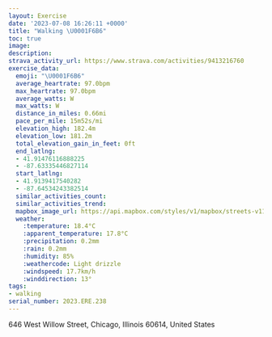 ```yaml
---
layout: Exercise
date: '2023-07-08 16:26:11 +0000'
title: "Walking \U0001F6B6"
toc: true
image:
description:
strava_activity_url: https://www.strava.com/activities/9413216760
exercise_data:
  emoji: "\U0001F6B6"
  average_heartrate: 97.0bpm
  max_heartrate: 97.0bpm
  average_watts: W
  max_watts: W
  distance_in_miles: 0.66mi
  pace_per_mile: 15m52s/mi
  elevation_high: 182.4m
  elevation_low: 181.2m
  total_elevation_gain_in_feet: 0ft
  end_latlng:
  - 41.91476116888225
  - -87.63335446827114
  start_latlng:
  - 41.9139417540282
  - -87.64534243382514
  similar_activities_count:
  similar_activities_trend:
  mapbox_image_url: https://api.mapbox.com/styles/v1/mapbox/streets-v11/static/path-5+787af2-1.0(siy~Fzz%7CuOSIq%40ASCKKEUAu%40EsPEeACwCEc%40Kk%40Cg%40CmL),pin-s-s+e5b22e(-87.6435,41.91402),pin-s-f+89ae00(-87.63629999999998,41.914780000000015)/auto/800x800?access_token=pk.eyJ1Ijoiam9zaGJlY2ttYW4iLCJhIjoiY205eWR2aDd1MWZ6djJrbXc4a3M0bWZleiJ9.XiG9OWkNcZk2QzjJbxLB4A
  weather:
    :temperature: 18.4°C
    :apparent_temperature: 17.8°C
    :precipitation: 0.2mm
    :rain: 0.2mm
    :humidity: 85%
    :weathercode: Light drizzle
    :windspeed: 17.7km/h
    :winddirection: 13°
tags:
- walking
serial_number: 2023.ERE.238
---
```

646 West Willow Street, Chicago, Illinois 60614, United States

